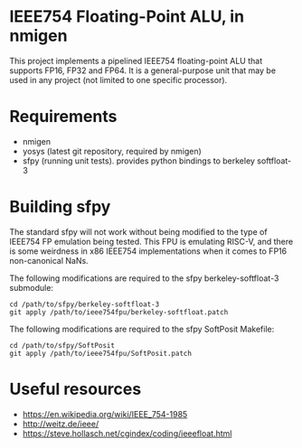 # IEEE754 Floating-Point ALU, in nmigen

This project implements a pipelined IEEE754 floating-point ALU that
supports FP16, FP32 and FP64.  It is a general-purpose unit that
may be used in any project (not limited to one specific processor).

# Requirements

* nmigen
* yosys (latest git repository, required by nmigen)
* sfpy (running unit tests).  provides python bindings to berkeley softfloat-3

# Building sfpy

The standard sfpy will not work without being modified to the type of
IEEE754 FP emulation being tested.  This FPU is emulating RISC-V, and
there is some weirdness in x86 IEEE754 implementations when it comes
to FP16 non-canonical NaNs.

The following modifications are required to the sfpy berkeley-softfloat-3
submodule:

    cd /path/to/sfpy/berkeley-softfloat-3
    git apply /path/to/ieee754fpu/berkeley-softfloat.patch



The following modifications are required to the sfpy SoftPosit Makefile:

    cd /path/to/sfpy/SoftPosit
    git apply /path/to/ieee754fpu/SoftPosit.patch

# Useful resources

* https://en.wikipedia.org/wiki/IEEE_754-1985
* http://weitz.de/ieee/
* https://steve.hollasch.net/cgindex/coding/ieeefloat.html

